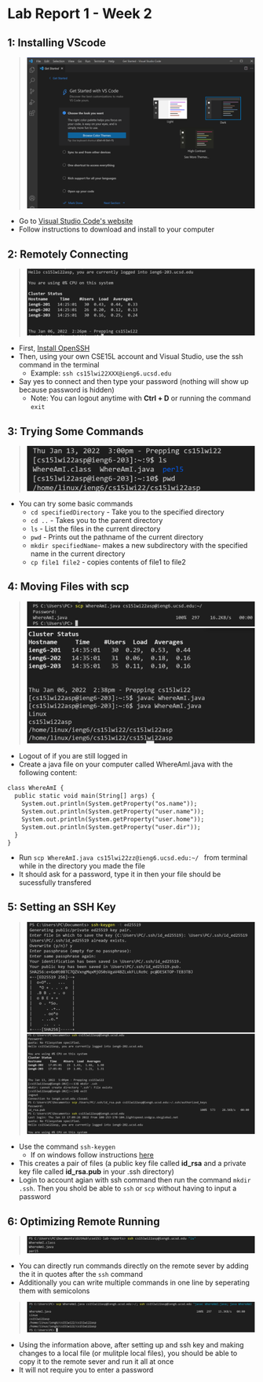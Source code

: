 Lab Report 1 - Week 2
=====================

1: Installing VScode
-----------------
> ![Image](lab1/install.png)
- Go to  [Visual Studio Code's website ](https://code.visualstudio.com)
- Follow instructions to download and install to your computer

2: Remotely Connecting
-------------------
> ![Image](lab1/remoteconnect.png)
- First, [Install OpenSSH](https://docs.microsoft.com/en-us/windows-server/administration/openssh/openssh_install_firstuse)
- Then, using your own CSE15L account and Visual Studio, use the ssh command in the terminal 
    - Example: 
    `ssh cs15lwi22XXX@ieng6.ucsd.edu`
- Say yes to connect and then type your password (nothing will show up because password is hidden)
    - Note: You can logout anytime with __Ctrl + D__ or running the command `exit`


3: Trying Some Commands
--------------------
> ![Image](lab1/commands.PNG)
- You can try some basic commands
    - `cd specifiedDirectory` - Take you to the specified directory
    - `cd ..` - Takes you to the parent directory
    - `ls` - List the files in the current directory 
    - `pwd` - Prints out the pathname of the current directory
    - `mkdir specifiedName`- makes a new subdirectory with the specified name in the current directory 
    - `cp file1 file2` - copies contents of file1 to file2

4: Moving Files with scp
---------------------
> ![Image](lab1/moving1.png)
> ![Image](lab1/moving2.png)
 - Logout of if you are still logged in
 - Create a java file on your computer called WhereAmI.java with the following content: 
```
class WhereAmI {
  public static void main(String[] args) {
    System.out.println(System.getProperty("os.name"));
    System.out.println(System.getProperty("user.name"));
    System.out.println(System.getProperty("user.home"));
    System.out.println(System.getProperty("user.dir"));
  }
}
```
- Run `scp WhereAmI.java cs15lwi22zz@ieng6.ucsd.edu:~/ ` from terminal while in the directory you made the file
- It should ask for a password, type it in then your file should be sucessfully transfered


5: Setting an SSH Key
------------------
>![Image](lab1/key1.png)
>![Image](lab1/key2.png)
- Use the command `ssh-keygen` 
    - If on windows follow instructions  [here](https://docs.microsoft.com/en-us/windows-server/administration/openssh/openssh_keymanagement#user-key-generation)
- This creates a pair of files (a public key file called __id_rsa__ and a private key file called __id_rsa.pub__ in your .ssh directory)
- Login to account agian with ssh command then run the command  `mkdir .ssh`. Then you shold be able to `ssh` or `scp` without having to input a password


6: Optimizing Remote Running
-------------------------
>![Image](lab1/op.png)

- You can directly run commands directly on the remote sever by adding the it in quotes after the `ssh` command
- Additionally you can write multiple commands in one line by seperating them with semicolons

>![Image](lab1/movingOptimized.png)

- Using the information above, after setting up and ssh key and making changes to a local file (or mulitple local files), you should be able to copy it to the remote sever and run it all at once
- It will not require you to enter a password